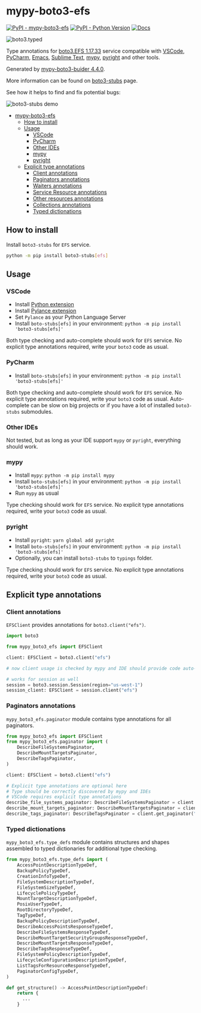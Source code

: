 # mypy-boto3-efs

[![PyPI - mypy-boto3-efs](https://img.shields.io/pypi/v/mypy-boto3-efs.svg?color=blue)](https://pypi.org/project/mypy-boto3-efs)
[![PyPI - Python Version](https://img.shields.io/pypi/pyversions/mypy-boto3-efs.svg?color=blue)](https://pypi.org/project/mypy-boto3-efs)
[![Docs](https://img.shields.io/readthedocs/mypy-boto3-builder.svg?color=blue)](https://mypy-boto3-builder.readthedocs.io/)

![boto3.typed](https://github.com/vemel/mypy_boto3_builder/raw/master/logo.png)

Type annotations for
[boto3.EFS 1.17.33](https://boto3.amazonaws.com/v1/documentation/api/1.17.33/reference/services/efs.html#EFS) service
compatible with
[VSCode](https://code.visualstudio.com/),
[PyCharm](https://www.jetbrains.com/pycharm/),
[Emacs](https://www.gnu.org/software/emacs/),
[Sublime Text](https://www.sublimetext.com/),
[mypy](https://github.com/python/mypy),
[pyright](https://github.com/microsoft/pyright)
and other tools.

Generated by [mypy-boto3-buider 4.4.0](https://github.com/vemel/mypy_boto3_builder).

More information can be found on [boto3-stubs](https://pypi.org/project/boto3-stubs/) page.

See how it helps to find and fix potential bugs:

![boto3-stubs demo](https://github.com/vemel/mypy_boto3_builder/raw/master/demo.gif)

- [mypy-boto3-efs](#mypy-boto3-efs)
  - [How to install](#how-to-install)
  - [Usage](#usage)
    - [VSCode](#vscode)
    - [PyCharm](#pycharm)
    - [Other IDEs](#other-ides)
    - [mypy](#mypy)
    - [pyright](#pyright)
  - [Explicit type annotations](#explicit-type-annotations)
    - [Client annotations](#client-annotations)
    - [Paginators annotations](#paginators-annotations)
    - [Waiters annotations](#waiters-annotations)
    - [Service Resource annotations](#service-resource-annotations)
    - [Other resources annotations](#other-resources-annotations)
    - [Collections annotations](#collections-annotations)
    - [Typed dictionations](#typed-dictionations)

## How to install

Install `boto3-stubs` for `EFS` service.

```bash
python -m pip install boto3-stubs[efs]
```

## Usage

### VSCode

- Install [Python extension](https://marketplace.visualstudio.com/items?itemName=ms-python.python)
- Install [Pylance extension](https://marketplace.visualstudio.com/items?itemName=ms-python.vscode-pylance)
- Set `Pylance` as your Python Language Server
- Install `boto-stubs[efs]` in your environment: `python -m pip install 'boto3-stubs[efs]'`

Both type checking and auto-complete should work for `EFS` service.
No explicit type annotations required, write your `boto3` code as usual.

### PyCharm

- Install `boto-stubs[efs]` in your environment: `python -m pip install 'boto3-stubs[efs]'`

Both type checking and auto-complete should work for `EFS` service.
No explicit type annotations required, write your `boto3` code as usual.
Auto-complete can be slow on big projects or if you have a lot of installed `boto3-stubs` submodules.

### Other IDEs

Not tested, but as long as your IDE support `mypy` or `pyright`, everything should work.

### mypy

- Install `mypy`: `python -m pip install mypy`
- Install `boto-stubs[efs]` in your environment: `python -m pip install 'boto3-stubs[efs]'`
- Run `mypy` as usual

Type checking should work for `EFS` service.
No explicit type annotations required, write your `boto3` code as usual.

### pyright

- Install `pyright`: `yarn global add pyright`
- Install `boto-stubs[efs]` in your environment: `python -m pip install 'boto3-stubs[efs]'`
- Optionally, you can install `boto3-stubs` to `typings` folder.

Type checking should work for `EFS` service.
No explicit type annotations required, write your `boto3` code as usual.

## Explicit type annotations

### Client annotations

`EFSClient` provides annotations for `boto3.client("efs")`.

```python
import boto3

from mypy_boto3_efs import EFSClient

client: EFSClient = boto3.client("efs")

# now client usage is checked by mypy and IDE should provide code auto-complete

# works for session as well
session = boto3.session.Session(region="us-west-1")
session_client: EFSClient = session.client("efs")
```

### Paginators annotations

`mypy_boto3_efs.paginator` module contains type annotations for all paginators.

```python
from mypy_boto3_efs import EFSClient
from mypy_boto3_efs.paginator import (
    DescribeFileSystemsPaginator,
    DescribeMountTargetsPaginator,
    DescribeTagsPaginator,
)

client: EFSClient = boto3.client("efs")

# Explicit type annotations are optional here
# Type should be correctly discovered by mypy and IDEs
# VSCode requires explicit type annotations
describe_file_systems_paginator: DescribeFileSystemsPaginator = client.get_paginator("describe_file_systems")
describe_mount_targets_paginator: DescribeMountTargetsPaginator = client.get_paginator("describe_mount_targets")
describe_tags_paginator: DescribeTagsPaginator = client.get_paginator("describe_tags")
```







### Typed dictionations

`mypy_boto3_efs.type_defs` module contains structures and shapes assembled
to typed dictionaries for additional type checking.

```python
from mypy_boto3_efs.type_defs import (
    AccessPointDescriptionTypeDef,
    BackupPolicyTypeDef,
    CreationInfoTypeDef,
    FileSystemDescriptionTypeDef,
    FileSystemSizeTypeDef,
    LifecyclePolicyTypeDef,
    MountTargetDescriptionTypeDef,
    PosixUserTypeDef,
    RootDirectoryTypeDef,
    TagTypeDef,
    BackupPolicyDescriptionTypeDef,
    DescribeAccessPointsResponseTypeDef,
    DescribeFileSystemsResponseTypeDef,
    DescribeMountTargetSecurityGroupsResponseTypeDef,
    DescribeMountTargetsResponseTypeDef,
    DescribeTagsResponseTypeDef,
    FileSystemPolicyDescriptionTypeDef,
    LifecycleConfigurationDescriptionTypeDef,
    ListTagsForResourceResponseTypeDef,
    PaginatorConfigTypeDef,
)

def get_structure() -> AccessPointDescriptionTypeDef:
    return {
      ...
    }
```
